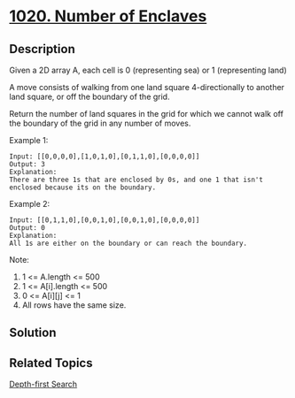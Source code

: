 # [1020. Number of Enclaves](https://leetcode.com/problems/number-of-enclaves)

## Description

Given a 2D array A, each cell is 0 (representing sea) or 1 (representing land)

A move consists of walking from one land square 4-directionally to another land square, or off the boundary of the grid.

Return the number of land squares in the grid for which we cannot walk off the boundary of the grid in any number of moves.

Example 1:

```
Input: [[0,0,0,0],[1,0,1,0],[0,1,1,0],[0,0,0,0]]
Output: 3
Explanation: 
There are three 1s that are enclosed by 0s, and one 1 that isn't enclosed because its on the boundary.
```

Example 2:

```
Input: [[0,1,1,0],[0,0,1,0],[0,0,1,0],[0,0,0,0]]
Output: 0
Explanation: 
All 1s are either on the boundary or can reach the boundary.
```

Note:

1. 1 <= A.length <= 500
2. 1 <= A[i].length <= 500
3. 0 <= A[i][j] <= 1
4. All rows have the same size.

## Solution

## Related Topics

[Depth-first Search](https://leetcode.com/tag/depth-first-search/) 
